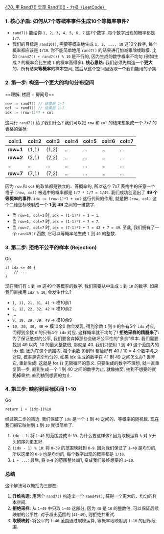 [470. 用 Rand7() 实现 Rand10() - 力扣（LeetCode）](https://leetcode.cn/problems/implement-rand10-using-rand7/description/)
### 1. 核心矛盾: 如何从7个等概率事件生成10个等概率事件?
- `rand7()` 能给你 `1, 2, 3, 4, 5, 6, 7` 这7个数字, 每个数字出现的概率都是 `1/7`.
- 我们的目标是 `rand10()`, 需要等概率地生成 `1, 2, ..., 10` 这10个数字, 每个概率都应该是 `1/10`.
你不能简单地用 `rand7()` 的结果进行加减乘除或取模. 比如 `(rand7() + rand7()) % 10` 是不行的, 因为生成的数字概率不均匀 (例如生成 `7` 的概率会比生成 `1` 的概率高得多).
**核心思路:** 我们必须先构造一个**更大**的、所有结果**等概率**的样本空间, 然后从这个空间里选取一个我们能用的子集.
### 2. 第一步: 构造一个更大的均匀分布空间
==理解: 楼层 + 房间号==
```go
row := rand7() // 结果是 1~7
col := rand7() // 结果是 1~7
idx := (row-1)*7 + col
```
这两行 `rand7()` 给了我们什么? 我们可以把 `row` 和 `col` 的结果想象成一个 7x7 的表格的坐标:

|col=1|col=2|col=3|col=4|col=5|col=6|col=7|
|---|---|---|---|---|---|---|
|**row=1**|(1,1)|(1,2)|...|...|...|...|
|**row=2**|(2,1)|(2,2)|...|...|...|...|
|...|...|...|...|...|...|...|
|**row=7**|(7,1)|(7,2)|...|...|...|...|
因为 `row` 和 `col` 的取值都是独立的、等概率的, 所以这个 7x7 表格中的任意一个格子 `(row, col)` 被选中的概率都是 `1/7 * 1/7 = 1/49`. 我们成功创造出了 **49 个等概率的事件**.
`idx := (row-1)*7 + col` 这行代码的作用, 就是把 `(row, col)` 这个二维坐标映射成一个 **1 到 49** 之间的一维数字.
- 当 `row=1, col=1` 时, `idx = (1-1)*7 + 1 = 1`.
- 当 `row=1, col=7` 时, `idx = (1-1)*7 + 7 = 7`.
- 当 `row=7, col=7` 时, `idx = (7-1)*7 + 7 = 42 + 7 = 49`.
至此, 我们拥有了一个 `rand49()` 函数, 它可以等概率地生成 `1` 到 `49` 的整数.
### 3. 第二步: 拒绝不公平的样本 (Rejection)
Go
```
if idx <= 40 {
    // ...
}
```
现在我们有 `1` 到 `49` 这49个等概率的数字. 我们需要从中生成 `1` 到 `10` 的数字.
如果我们直接用 `idx % 10`, 会发生什么?
- `1, 11, 21, 31, 41` -> 模10余1
- `2, 12, 22, 32, 42` -> 模10余2
- ...
- `9, 19, 29, 39, 49` -> 模10余9
- `10, 20, 30, 40` -> 模10余0
你会发现, 得到余数 `1` 到 `9` 的各有5个 `idx` 对应, 而得到余数 `0` 的只有4个 `idx` 对应. 这样概率就不均匀了!
**拒绝采样的精髓来了:** 为了保证绝对的公平, 我们要舍弃掉那些会破坏公平性的"多余"样本.
我们需要找到 49 以内, 10 的最大整数倍, 那就是 40.
我们只使用 1 到 40 这个范围内的 idx 值. 因为在这个范围内, 每个余数 (0到9) 都恰好有 40 / 10 = 4 个数字与之对应, 概率是完全均匀的.
如果 idx 生成的数字在 41 到 49 之间怎么办?
丢弃它, 重新生成!
这就是 for {} 无限循环的意义. 只要生成的数字不理想, 就一直重复第一步, 直到生成一个 1 到 40 之间的数字为止. 就像抽奖, 抽到不想要的就扔掉重抽, 直到抽到想要的为止.
### 4. 第三步: 映射到目标区间 1~10
Go
```
return 1 + (idx-1)%10
```
经过第二步的筛选, 我们保证了 `idx` 是一个 `1` 到 `40` 之间的、等概率的随机数. 现在我们把它映射到 `1` 到 `10` 就很简单了.
1. `idx - 1`: 将 `1~40` 的范围变成 `0~39`. 为什么要这样做? 因为取模运算 `%` 对 `0` 开头的序列更友好.
2. `(idx - 1) % 10`: 将 `0~39` 的范围映射到 `0~9`. 因为我们保证了 `1~40` 是均匀的, 所以这里的 `0~9` 也是均匀的, 每个数字出现的概率都是 `1/10`.
3. `1 + ...`: 最后, 将 `0~9` 的范围整体加1, 变成我们最终想要的 `1~10`.
### 总结
这个解法可以概括为三部曲:
1. **升维构造:** 用两个 `rand7()` 构造出一个 `rand49()`, 获得一个更大的、均匀的样本空间.
2. **拒绝采样:** 从 `1~49` 中只取 `1~40` 这部分, 因为 `40` 是 `10` 的整数倍, 可以保证后续映射的公平性. 对于超出范围的 (`41~49`), 则拒绝并重试.
3. **取模映射:** 将公平的 `1~40` 范围通过取模运算, 等概率地映射到 `1~10` 的目标范围.